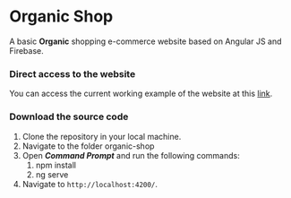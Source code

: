 # Organic Shop

A basic **Organic** shopping e-commerce website based on Angular JS and Firebase.

### Direct access to the website

You can access the current working example of the website at this [link](https://organic-shop-46a66.firebaseapp.com).

### Download the source code

1. Clone the repository in your local machine.
2. Navigate to the folder organic-shop
3. Open ***Command Prompt*** and run the following commands:
    1. npm install
    2. ng serve
4. Navigate to `http://localhost:4200/`.